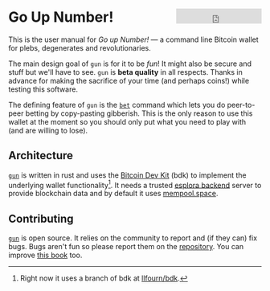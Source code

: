 # Go Up Number! <iframe src="https://ghbtns.com/github-btn.html?user=llfourn&repo=gun&type=star&count=true&size=large" style="float: right;" frameborder="0" scrolling="0" width="170" height="30" title="GitHub"></iframe>



This is the user manual for *Go up Number!* — a command line Bitcoin wallet for plebs, degenerates and revolutionaries.

The main design goal of `gun` is for it to be *fun*!
It might also be secure and stuff but we'll have to see.
`gun` is **beta quality** in all respects. 
Thanks in advance for making the sacrifice of your time (and perhaps coins!) while testing this software.

The defining feature of `gun` is the [`bet`](./bet/betting.md) command which lets you do peer-to-peer betting by copy-pasting gibberish.
This is the only reason to use this wallet at the moment so you should only put what you need to play with (and are willing to lose).

## Architecture

[`gun`] is written in rust and uses the [Bitcoin Dev Kit](https://bitcoindevkit.org/) (bdk) to implement the underlying wallet functionality[^1].
It needs a trusted [esplora backend] server to provide blockchain data and by default it uses [mempool.space](https://mempool.space).


## Contributing

[`gun`] is open source.
It relies on the community to report and (if they can) fix bugs.
Bugs aren't fun so please report them on the [repository][`gun`].
You can improve [this book](https://github.com/LLFourn/gun.fun) too.

[`gun`]: https://github.com/LLFourn/gun
[esplora backend]: https://github.com/Blockstream/electrs
[^1]: Right now it uses a branch of bdk at [llfourn/bdk](https://github.com/llfourn/bdk/tree/gun).
